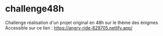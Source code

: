 # challenge48h
Challenge réalisation d'un projet original en 48h sur le thème des énigmes
Accessible sur ce lien : https://angry-ride-829705.netlify.app/

